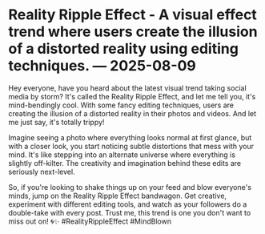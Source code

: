 # Reality Ripple Effect - A visual effect trend where users create the illusion of a distorted reality using editing techniques. — 2025-08-09

Hey everyone, have you heard about the latest visual trend taking social media by storm? It's called the Reality Ripple Effect, and let me tell you, it's mind-bendingly cool. With some fancy editing techniques, users are creating the illusion of a distorted reality in their photos and videos. And let me just say, it's totally trippy!

Imagine seeing a photo where everything looks normal at first glance, but with a closer look, you start noticing subtle distortions that mess with your mind. It's like stepping into an alternate universe where everything is slightly off-kilter. The creativity and imagination behind these edits are seriously next-level.

So, if you're looking to shake things up on your feed and blow everyone's minds, jump on the Reality Ripple Effect bandwagon. Get creative, experiment with different editing tools, and watch as your followers do a double-take with every post. Trust me, this trend is one you don't want to miss out on! 🌀✨ #RealityRippleEffect #MindBlown